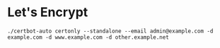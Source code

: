 # Let's Encrypt


```
./certbot-auto certonly --standalone --email admin@example.com -d example.com -d www.example.com -d other.example.net
```
